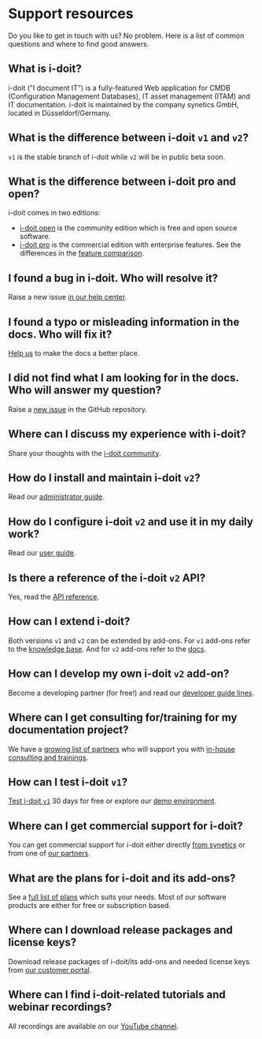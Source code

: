 # Support resources

Do you like to get in touch with us? No problem. Here is a list of common questions and where to find good answers.

## What is i-doit?

i-doit ("I document IT") is a fully-featured Web application for CMDB (Configuration Management Databases), IT asset management (ITAM) and IT documentation. i-doit is maintained by the company synetics GmbH, located in Düsseldorf/Germany.

## What is the difference between i-doit `v1` and `v2`?

`v1` is the stable branch of i-doit while `v2` will be in public beta soon.

## What is the difference between i-doit pro and open?

i-doit comes in two editions:

-   [i-doit open][open] is the community edition which is free and open source software.
-   [i-doit pro][website] is the commercial edition with enterprise features. See the differences in the [feature comparison][comparison].

## I found a bug in i-doit. Who will resolve it?

Raise a new issue [in our help center][help].

## I found a typo or misleading information in the docs. Who will fix it?

[Help us][contributing] to make the docs a better place.

## I did not find what I am looking for in the docs. Who will answer my question?

Raise a [new issue][issues] in the GitHub repository.

## Where can I discuss my experience with i-doit?

Share your thoughts with the [i-doit community][community].

## How do I install and maintain i-doit `v2`?

Read our [administrator guide][docs].

## How do I configure i-doit `v2` and use it in my daily work?

Read our [user guide][docs].

## Is there a reference of the i-doit `v2` API?

Yes, read the [API reference][docs].

## How can I extend i-doit?

Both versions `v1` and `v2` can be extended by add-ons. For `v1` add-ons refer to the [knowledge base][kb]. And for `v2` add-ons refer to the [docs][docs].

## How can I develop my own i-doit `v2` add-on?

Become a developing partner (for free!) and read our [developer guide lines][docs].

## Where can I get consulting for/training for my documentation project?

We have a [growing list of partners][partners] who will support you with [in-house consulting and trainings][trainings].

## How can I test i-doit `v1`?

[Test i-doit `v1`][trail] 30 days for free or explore our [demo environment][demo].

## Where can I get commercial support for i-doit?

You can get commercial support for i-doit either directly [from synetics][help] or from one of [our partners][partners].

## What are the plans for i-doit and its add-ons?

See a [full list of plans][plans] which suits your needs. Most of our software products are either for free or subscription based.

## Where can I download release packages and license keys?

Download release packages of i-doit/its add-ons and needed license keys from [our customer portal][portal].

## Where can I find i-doit-related tutorials and webinar recordings?

All recordings are available on our [YouTube channel][youtube].

[community]: https://community.i-doit.com/
[comparison]: https://www.i-doit.org/cmdb-it-documentation/
[contributing]: CONTRIBUTING.md
[portal]: https://login.i-doit.com/
[demo]: https://demo.i-doit.com/
[docs]: https://docs.i-doit.com
[help]: https://help.i-doit.com/
[kb]: https://kb.i-doit.com/
[issues]: https://github.com/i-doit/docs/issues
[open]: https://i-doit.org/
[partners]: https://www.i-doit.com/en/partner/
[plans]: https://www.i-doit.com/en/i-doit/price-overview/
[trail]: https://www.i-doit.com/en/i-doit/i-doit-30-day-free-trial-download/
[trainings]: https://www.i-doit.com/en/support/producttrainings/
[website]: https://i-doit.com/
[youtube]: https://www.youtube.com/user/smartitsm

